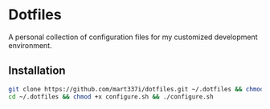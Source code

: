 # Dotfiles

A personal collection of configuration files for my customized development environment.

## Installation

```sh
git clone https://github.com/mart337i/dotfiles.git ~/.dotfiles && chmod +x ~/.dotfiles/install.sh && ~/.dotfiles/install.sh
cd ~/.dotfiles && chmod +x configure.sh && ./configure.sh
```
